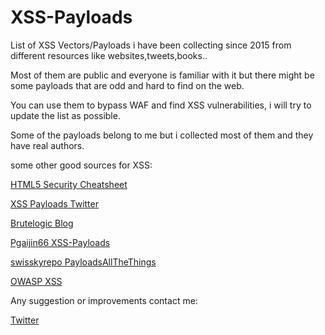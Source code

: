 # XSS-Payloads
List of XSS Vectors/Payloads i have been collecting since 2015 from different resources like websites,tweets,books..

Most of them are public and everyone is familiar with it but there might be some payloads that are odd and hard to find on the web.

You can use them to bypass WAF and find XSS vulnerabilities, i will try to update the list as possible.

Some of the payloads belong to me but i collected most of them and they have real authors.

some other good sources for XSS:

[HTML5 Security Cheatsheet](https://html5sec.org/)

[XSS Payloads Twitter](https://twitter.com/xsspayloads)

[Brutelogic Blog](http://brutelogic.com.br/blog/)

[Pgaijin66 XSS-Payloads](https://github.com/Pgaijin66/XSS-Payloads)

[swisskyrepo PayloadsAllTheThings](https://github.com/swisskyrepo/PayloadsAllTheThings/tree/master/XSS%20injection)

[OWASP XSS](https://www.owasp.org/index.php/XSS_Filter_Evasion_Cheat_Sheet)



Any suggestion or improvements contact me:

[Twitter](https://twitter.com/RenwaX23)
